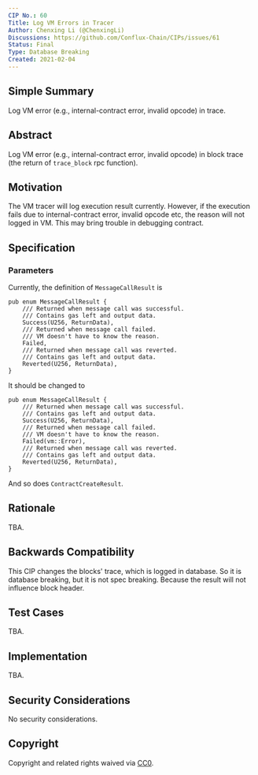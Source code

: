 ```yaml
---
CIP No.: 60
Title: Log VM Errors in Tracer 
Author: Chenxing Li (@ChenxingLi)
Discussions: https://github.com/Conflux-Chain/CIPs/issues/61
Status: Final
Type: Database Breaking
Created: 2021-02-04
---
```


## Simple Summary
Log VM error (e.g., internal-contract error, invalid opcode) in trace.

## Abstract
Log VM error (e.g., internal-contract error, invalid opcode) in block trace (the return of `trace_block` rpc function).


## Motivation
The VM tracer will log execution result currently. However, if the execution fails due to internal-contract error, invalid opcode etc, the reason will not logged in VM. This may bring trouble in debugging contract.

## Specification
<!--The technical specification should describe the syntax and semantics of any new feature. The specification should be detailed enough to allow competing, interoperable implementations for any of the current Conflux platforms ([conflux-rust](https://github.com/Conflux-Chain/conflux-rust)).-->

### Parameters

Currently, the definition of `MessageCallResult` is 

```
pub enum MessageCallResult {
    /// Returned when message call was successful.
    /// Contains gas left and output data.
    Success(U256, ReturnData),
    /// Returned when message call failed.
    /// VM doesn't have to know the reason.
    Failed,
    /// Returned when message call was reverted.
    /// Contains gas left and output data.
    Reverted(U256, ReturnData),
}
```

It should be changed to 

```
pub enum MessageCallResult {
    /// Returned when message call was successful.
    /// Contains gas left and output data.
    Success(U256, ReturnData),
    /// Returned when message call failed.
    /// VM doesn't have to know the reason.
    Failed(vm::Error),
    /// Returned when message call was reverted.
    /// Contains gas left and output data.
    Reverted(U256, ReturnData),
}
```

And so does `ContractCreateResult`.
## Rationale

TBA.

## Backwards Compatibility

This CIP changes the blocks' trace, which is logged in database. So it is database breaking, but it is not spec breaking. Because the result will not influence block header. 

## Test Cases

TBA.

## Implementation

TBA.

## Security Considerations

No security considerations. 


## Copyright
Copyright and related rights waived via [CC0](https://creativecommons.org/publicdomain/zero/1.0/).

